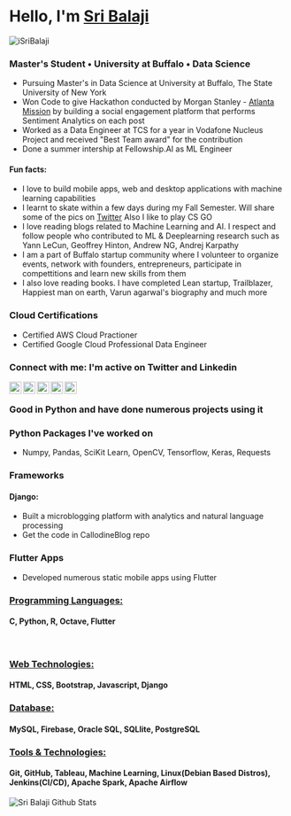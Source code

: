 <h1>Hello, I'm <a href="https://isribalaji.in/">Sri Balaji</a>
<!--   <img src="https://raw.githubusercontent.com/ABSphreak/ABSphreak/master/gifs/Hi.gif" width="30px"> -->
</h1>

<p align="left"> <img src="https://komarev.com/ghpvc/?username=iSriBalaji&label=Views&color=blue&style=flat" alt="iSriBalaji" /> </p>

### Master's Student • University at Buffalo • Data Science
- Pursuing Master's in Data Science at University at Buffalo, The State University of New York
- Won Code to give Hackathon conducted by Morgan Stanley - <a href="https://atlanta-mission.herokuapp.com/">Atlanta Mission</a> by building a social engagement platform that performs Sentiment Analytics on each post
- Worked as a Data Engineer at TCS for a year in Vodafone Nucleus Project and received "Best Team award" for the contribution
- Done a summer intership at Fellowship.AI as ML Engineer
#### Fun facts: 
- I love to build mobile apps, web and desktop applications with machine learning capabilities
- I learnt to skate within a few days during my Fall Semester. Will share some of the pics on [Twitter] Also I like to play CS GO
- I love reading blogs related to Machine Learning and AI. I respect and follow people who contributed to ML & Deeplearning research such as Yann LeCun, Geoffrey Hinton, Andrew NG, Andrej Karpathy
- I am a part of Buffalo startup community where I volunteer to organize events, network with founders, entrepreneurs, participate in compettitions and learn new skills from them
- I also love reading books. I have completed Lean startup, Trailblazer, Happiest man on earth, Varun agarwal's biography and much more
<!-- <a href="https://twitter.com/isribalaji">Twitter</a> -->

### Cloud Certifications
* Certified AWS Cloud Practioner
* Certified Google Cloud Professional Data Engineer

### Connect with me: I'm active on Twitter and Linkedin

[<img align="left" alt="Sri Balaji Portfolio" width="22px" src="https://cdn-icons-png.flaticon.com/512/3884/3884864.png" />][website]
[<img align="left" alt="Sri Balaji | LinkedIn" width="22px" src="https://cdn-icons-png.flaticon.com/512/174/174857.png" />][linkedin]
[<img align="left" alt="Sri Balaji | Twitter" width="22px" src="https://cdn-icons-png.flaticon.com/512/733/733579.png" />][twitter]
[<img align="left" alt="Sri Balaji | WhatsApp" width="22px" src="https://cdn-icons-png.flaticon.com/512/733/733585.png" />][whatsapp]
[<img align="left" alt="Sri Balaji | Instagram" width="22px" src="https://cdn-icons-png.flaticon.com/512/174/174855.png" />][instagram]

[whatsapp]:https://wa.me/+17169863583
[website]: https://isribalaji.in/
[twitter]: https://twitter.com/isribalaji
[instagram]: https://www.instagram.com/isribalaji/
[linkedin]: https://www.linkedin.com/in/sri-balaji/
<br />

### Good in Python and have done numerous projects using it
### Python Packages I've worked on
- Numpy, Pandas, SciKit Learn, OpenCV, Tensorflow, Keras, Requests

### Frameworks
#### Django: 
- Built a microblogging platform with analytics and natural language processing
- Get the code in CallodineBlog repo

### Flutter Apps
- Developed numerous static mobile apps using Flutter

### <ins> Programming Languages: </ins>
#### C, Python, R, Octave, Flutter
<br />

### <ins> Web Technologies: </ins>
#### HTML, CSS, Bootstrap, Javascript, Django

### <ins> Database: </ins>
#### MySQL, Firebase, Oracle SQL, SQLlite, PostgreSQL

### <ins> Tools & Technologies: </ins>
#### Git, GitHub, Tableau, Machine Learning, Linux(Debian Based Distros), Jenkins(CI/CD), Apache Spark, Apache Airflow

<!-- ### <ins> Cloud Technologies: </ins>
#### Google Cloud, AWS
<img align="left" height="30" width="30" alt="Google CLoud"  src="https://cdn-icons-png.flaticon.com/512/873/873117.png" />
<img align="left" height="30" width="30" alt="AWS"  src="https://www.illumina.com/content/dam/illumina-marketing/images/company/doing-business/aws-logo-web-graphic.jpg" />
<br />
<br /> -->

<img alt="Sri Balaji Github Stats" align = "left" src="https://github-readme-stats.vercel.app/api?username=iSriBalaji&show_icons=true&hide_border=false" />
<!-- [![Top Langs](https://github-readme-stats.vercel.app/api/top-langs/?username=isribalaji)](https://github.com/isribalaji/github-readme-stats) -->
